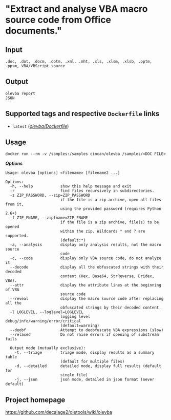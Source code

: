 # "Extract and analyse VBA macro source code from Office documents."

## Input

```
.doc, .dot, .docm, .dotm, .xml, .mht, .xls, .xlsm, .xlsb, .pptm, .ppsm, VBA/VBScript source
```

## Output

```
olevba report
JSON
```

## Supported tags and respective `Dockerfile` links
* `latest` ([*olevba/Dockerfile*](https://gitlab.com/CinCan/dockerfiles/blob/master/olevba/Dockerfile))

## Usage


```
docker run --rm -v /samples:/samples cincan/olevba /samples/<DOC FILE>
```

***Options***  

```
Usage: olevba [options] <filename> [filename2 ...]

Options:
  -h, --help            show this help message and exit
  -r                    find files recursively in subdirectories.
  -z ZIP_PASSWORD, --zip=ZIP_PASSWORD
                        if the file is a zip archive, open all files from it,
                        using the provided password (requires Python 2.6+)
  -f ZIP_FNAME, --zipfname=ZIP_FNAME
                        if the file is a zip archive, file(s) to be opened
                        within the zip. Wildcards * and ? are supported.
                        (default:*)
  -a, --analysis        display only analysis results, not the macro source
                        code
  -c, --code            display only VBA source code, do not analyze it
  --decode              display all the obfuscated strings with their decoded
                        content (Hex, Base64, StrReverse, Dridex, VBA).
  --attr                display the attribute lines at the beginning of VBA
                        source code
  --reveal              display the macro source code after replacing all the
                        obfuscated strings by their decoded content.
  -l LOGLEVEL, --loglevel=LOGLEVEL
                        logging level debug/info/warning/error/critical
                        (default=warning)
  --deobf               Attempt to deobfuscate VBA expressions (slow)
  --relaxed             Do not raise errors if opening of substream fails

  Output mode (mutually exclusive):
    -t, --triage        triage mode, display results as a summary table
                        (default for multiple files)
    -d, --detailed      detailed mode, display full results (default for
                        single file)
    -j, --json          json mode, detailed in json format (never default)
```


## Project homepage

https://github.com/decalage2/oletools/wiki/olevba
